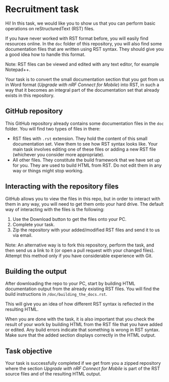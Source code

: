 # Recruitment task

Hi! In this task, we would like you to show us that you can perform basic operations on reStructuredText (RST) files.

If you have never worked with RST format before, you will easily find resources online. In the ``doc`` folder of this repository, you will also find some documentation files that are written using RST syntax. They should give you a good idea how to handle this format.

Note: RST files can be viewed and edited with any text editor, for example Notepad++.

Your task is to convert the small documentation section that you got from us in Word format (*Upgrade with nRF Connect for Mobile*) into RST, in such a way that it becomes an integral part of the documentation set that already exists in this repository.

## GitHub repository

This GitHub repository already contains some documentation files in the ``doc`` folder. You will find two types of files in there:

* RST files with ``.rst`` extension. They hold the content of this small documentation set. View them to see how RST syntax looks like. Your main task involves editing one of these files or adding a new RST file (whichever you consider more appropriate).
* All other files. They constitute the build framework that we have set up for you. They are used to build HTML from RST. Do not edit them in any way or things might stop working.

## Interacting with the repository files

GitHub allows you to view the files in this repo, but in order to interact with them in any way, you will need to get them onto your hard drive. The default way of interacting with the files is the following:

1. Use the Download button to get the files onto your PC.
2. Complete your task.
3. Zip the repository with your added/modified RST files and send it to us via email.

Note: An alternative way is to fork this repository, perform the task, and then send us a link to it (or open a pull request with your changed files). Attempt this method only if you have considerable experience with Git.

## Building the output

After downloading the repo to your PC, start by building HTML documentation output from the already existing RST files. You will find the build instructions in ``/doc/building_the_docs.rst``.

This will give you an idea of how different RST syntax is reflected in the resulting HTML.

When you are done with the task, it is also important that you check the result of your work by building HTML from the RST file that you have added or edited. Any build errors indicate that something is wrong in RST syntax. Make sure that the added section displays correctly in the HTML output.

## Task objective

Your task is successfully completed if we get from you a zipped repository where the section *Upgrade with nRF Connect for Mobile* is part of the RST source files and of the resulting HTML output.
